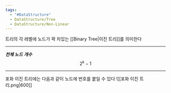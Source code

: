 ```yaml
---
tags:
  - "#DataStructure"
  - DataStructure/Tree
  - DataStructure/Non-Linear
---
```

트리의 각 레벨에 노드가 꽉 차있는 [[Binary Tree|이진 트리]]를 의미한다
- - -
***전체 노드 개수***
$$
2^k-1
$$
- - -
포화 이진 트리에는 다음과 같이 노드에 번호를 붙일 수 있다
![[포화 이진 트리.png|600]]
